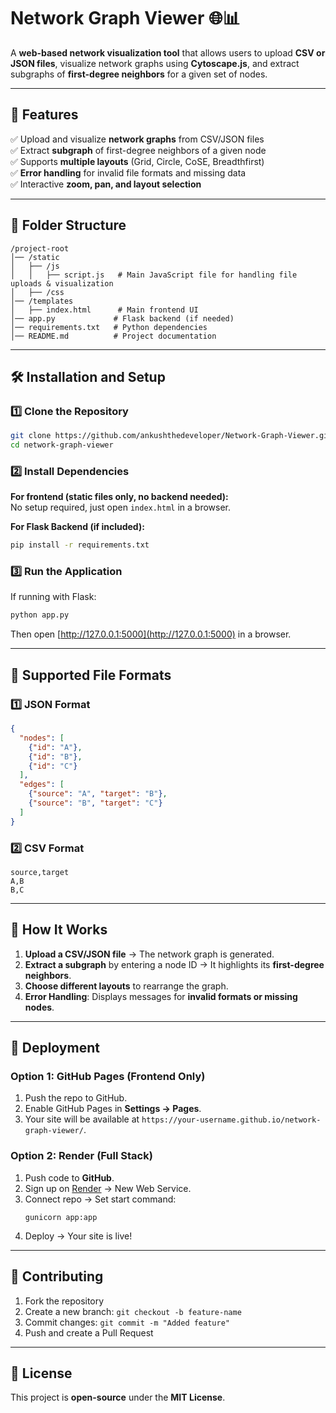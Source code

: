 # **Network Graph Viewer** 🌐📊  

A **web-based network visualization tool** that allows users to upload **CSV or JSON files**, visualize network graphs using **Cytoscape.js**, and extract subgraphs of **first-degree neighbors** for a given set of nodes.

---

## **🔧 Features**
✅ Upload and visualize **network graphs** from CSV/JSON files  
✅ Extract **subgraph** of first-degree neighbors of a given node  
✅ Supports **multiple layouts** (Grid, Circle, CoSE, Breadthfirst)  
✅ **Error handling** for invalid file formats and missing data  
✅ Interactive **zoom, pan, and layout selection**  

---

## **📂 Folder Structure**
```
/project-root
│── /static
│   ├── /js
│   │   ├── script.js   # Main JavaScript file for handling file uploads & visualization
│   ├── /css
│── /templates
│   ├── index.html      # Main frontend UI
│── app.py             # Flask backend (if needed)
│── requirements.txt   # Python dependencies
│── README.md          # Project documentation
```

---

## **🛠️ Installation and Setup**  

### **1️⃣ Clone the Repository**
```bash
git clone https://github.com/ankushthedeveloper/Network-Graph-Viewer.git
cd network-graph-viewer
```

### **2️⃣ Install Dependencies**  
**For frontend (static files only, no backend needed):**  
No setup required, just open `index.html` in a browser.

**For Flask Backend (if included):**  
```bash
pip install -r requirements.txt
```

### **3️⃣ Run the Application**  
If running with Flask:  
```bash
python app.py
```
Then open [http://127.0.0.1:5000](http://127.0.0.1:5000) in a browser.

---

## **📁 Supported File Formats**  
### **1️⃣ JSON Format**
```json
{
  "nodes": [
    {"id": "A"},
    {"id": "B"},
    {"id": "C"}
  ],
  "edges": [
    {"source": "A", "target": "B"},
    {"source": "B", "target": "C"}
  ]
}
```

### **2️⃣ CSV Format**
```
source,target
A,B
B,C
```

---

## **🚀 How It Works**
1. **Upload a CSV/JSON file** → The network graph is generated.
2. **Extract a subgraph** by entering a node ID → It highlights its **first-degree neighbors**.
3. **Choose different layouts** to rearrange the graph.
4. **Error Handling**: Displays messages for **invalid formats or missing nodes**.

---

## **🎯 Deployment**
### **Option 1: GitHub Pages (Frontend Only)**
1. Push the repo to GitHub.
2. Enable GitHub Pages in **Settings → Pages**.
3. Your site will be available at `https://your-username.github.io/network-graph-viewer/`.

### **Option 2: Render (Full Stack)**
1. Push code to **GitHub**.
2. Sign up on [Render](https://render.com) → New Web Service.
3. Connect repo → Set start command:  
   ```
   gunicorn app:app
   ```
4. Deploy → Your site is live!

---

## **🙌 Contributing**
1. Fork the repository  
2. Create a new branch: `git checkout -b feature-name`  
3. Commit changes: `git commit -m "Added feature"`  
4. Push and create a Pull Request  

---

## **📜 License**
This project is **open-source** under the **MIT License**.

